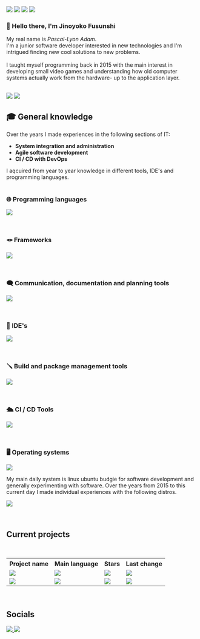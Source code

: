 <span>
  <img src="https://img.shields.io/github/created-at/Jinoyoko-Fusunshi/Jinoyoko-Fusunshi?style=flat-squared" />
  <img src="https://img.shields.io/github/last-commit/Jinoyoko-Fusunshi/Jinoyoko-Fusunshi?style=flat-squared" />

  <img src="https://img.shields.io/github/repo-size/Jinoyoko-Fusunshi/Jinoyoko-Fusunshi?style=flat-squared" />
  <img src="https://img.shields.io/github/stars/Jinoyoko-Fusunshi/Jinoyoko-Fusunshi?style=flat-squared" />
</span>

### 👋 Hello there, I'm Jinoyoko Fusunshi 

My real name is *Pascal-Lyon Adam*.
<br>
I'm a junior software developer interested in new technologies and I'm intrigued finding new cool solutions to new problems.
<br></br>
I taught myself programming back in 2015 with the main interest in developing small video games and understanding how old computer systems actually work from the hardware- up to the application layer.
<br></br>

<span>
  <img src="https://img.shields.io/github/stars/Jinoyoko-Fusunshi?style=flat-squared&color=yellow&label=user stars" />
  <img src="https://img.shields.io/github/followers/Jinoyoko-Fusunshi?style=flat-squared&color=green" />
</span>

## 🎓 General knowledge

Over the years I made experiences in the following sections of IT:
- **System integration and administration**
- **Agile software development**
- **CI / CD with DevOps**

I aqcuired from year to year knowledge in different tools, IDE's and programming languages.
<br></br>

### 🌐 Programming languages

<p align="left">
  <a href="https://skillicons.dev">
    <img src="https://skillicons.dev/icons?i=java,c,cpp,cs,html,css,js,ts,rust" />
  </a>
</p>
<br>

### 🪢 Frameworks
<p align="left">
  <a href="https://skillicons.dev">
    <img src="https://skillicons.dev/icons?i=net,angular,react,nextjs,tailwind,mysql,postgres,sqlite,gtk" />
  </a>
</p>
<br>

### 🗨️ Communication, documentation and planning tools

<p align="left">
  <a href="https://skillicons.dev">
    <img src="https://skillicons.dev/icons?i=notion,figma,md,github,bitbucket" />
  </a>
</p>
<br>

### 💾 IDE's
<p align="left">
  <a href="https://skillicons.dev">
    <img src="https://skillicons.dev/icons?i=neovim,visualstudio,vscode,clion,webstorm,rider,Nuget" />
  </a>
</p>
<br>

### 🪛 Build and package management tools
<p align="left">
  <a href="https://skillicons.dev">
    <img src="https://skillicons.dev/icons?i=net,gradle,maven,cmake,npm" />
  </a>
</p>
<br>

### 🛳️ CI / CD Tools

<p align="left">
  <a href="https://skillicons.dev">
    <img src="https://skillicons.dev/icons?i=bash,pwsh,git,npm,docker" />
  </a>
</p>
<br>

### 🖥️ Operating systems

<p align="left">
  <a href="https://skillicons.dev">
    <img src="https://skillicons.dev/icons?i=windows,linux" />
  </a>
</p>

My main daily system is linux ubuntu budgie for software development and generally experimenting with software. Over the years from 2015 to this current day I made individual experiences with the following distros.

<p align="left">
  <a href="https://skillicons.dev">
    <img src="https://skillicons.dev/icons?i=debian,redhat,arch,mint,raspberrypi" />
  </a>
</p>
<br>

## Current projects
<br>
<table>
    <tr>
        <th>Project name</th>
        <th>Main language</th>
        <th>Stars</th>
        <th>Last change</th>
    </tr>
    <tr>
        <td>
            <a href="https://github.com/Jinoyoko-Fusunshi/Cubenizer">
                <img src="https://img.shields.io/badge/Cubenizer-green?style=for-the-badge" />
            </a>
        </td>
        <td>
            <img src="https://img.shields.io/github/languages/top/Jinoyoko-Fusunshi/Cubenizer?color=blue&style=for-the-badge" />
        </td>
        <td>
            <img src="https://img.shields.io/github/stars/Jinoyoko-Fusunshi/Cubenizer?color=yellow&style=for-the-badge" />  
        </td>
        <td>
            <img src="https://img.shields.io/github/last-commit/Jinoyoko-Fusunshi/Cubenizer?color=green&style=for-the-badge" />
        </td>
    </tr>
    <tr>
        <td>
            <a href="https://github.com/Jinoyoko-Fusunshi/CodEXpander">
               <img src="https://img.shields.io/badge/CodEXpander-darkviolet?style=for-the-badge" />
            </a>
        </td>
        <td>
            <img src="https://img.shields.io/github/languages/top/Jinoyoko-Fusunshi/CodEXpander?color=blue&style=for-the-badge" />
        </td>
        <td>
            <img src="https://img.shields.io/github/stars/Jinoyoko-Fusunshi/CodEXpander?color=yellow&style=for-the-badge" />
        </td>
        <td>
            <img src="https://img.shields.io/github/last-commit/Jinoyoko-Fusunshi/CodEXpander?color=green&style=for-the-badge" />
        </td>
    </tr>
</table>
<br>

## Socials
<span>
  <a href="https://github.com/Jinoyoko-Fusunshi">
      <img src="https://img.shields.io/badge/GITHUB-Jinoyoko%20Fusunshi-white?labelColor=grey&style=for-the-badge" />
  </a>
  <a href="https://www.instagram.com/jinoyoko/">
      <img src="https://img.shields.io/badge/instagram-Jinoyoko-white?labelColor=darkviolet&style=for-the-badge" />
  </a>
</span>